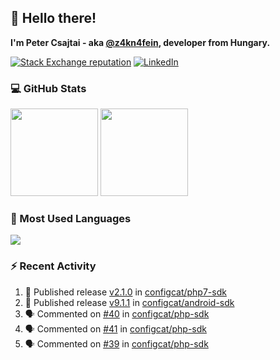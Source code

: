 ## 👋 Hello there!

**I'm Peter Csajtai - aka [@z4kn4fein](https://github.com/z4kn4fein), developer from Hungary.**

[![Stack Exchange reputation](https://img.shields.io/stackexchange/stackoverflow/r/8700582?color=orange&label=reputation&logo=stackoverflow&style=for-the-badge)](https://stackoverflow.com/users/8700582)
[![LinkedIn](https://img.shields.io/badge/linkedin-%230077B5.svg?style=for-the-badge&logo=linkedin&logoColor=white)](https://www.linkedin.com/in/csajtai-p%C3%A9ter-45395341/)

### 💻 GitHub Stats

<div>
  <img height="140px" src="https://github-readme-stats-pcsajtai.vercel.app/api?username=z4kn4fein&show_icons=true&hide_border=true&count_private=true&custom_title=Stats&theme=dracula&line_height=24&hide_title=true">
  <img height="140px" src="https://streak-stats.demolab.com?user=z4kn4fein&theme=dracula&hide_border=true">
  
</div>

### :toolbox: Most Used Languages

<img src="https://github-readme-stats-pcsajtai.vercel.app/api/top-langs/?username=z4kn4fein&theme=dracula&hide_border=true&layout=compact&langs_count=8&hide_title=true">

### :zap: Recent Activity

<!--START_SECTION:activity-->
1. 🚀 Published release [v2.1.0](https://github.com/configcat/php7-sdk/releases/tag/v2.1.0) in [configcat/php7-sdk](https://github.com/configcat/php7-sdk)
2. 🚀 Published release [v9.1.1](https://github.com/configcat/android-sdk/releases/tag/v9.1.1) in [configcat/android-sdk](https://github.com/configcat/android-sdk)
3. 🗣 Commented on [#40](https://github.com/configcat/php-sdk/issues/40#issuecomment-1739389550) in [configcat/php-sdk](https://github.com/configcat/php-sdk)
4. 🗣 Commented on [#41](https://github.com/configcat/php-sdk/issues/41#issuecomment-1739359924) in [configcat/php-sdk](https://github.com/configcat/php-sdk)
5. 🗣 Commented on [#39](https://github.com/configcat/php-sdk/issues/39#issuecomment-1739357928) in [configcat/php-sdk](https://github.com/configcat/php-sdk)
<!--END_SECTION:activity-->
